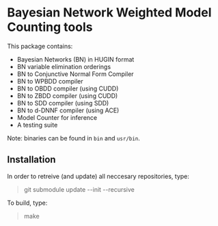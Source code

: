# Bayesian Network Weighted Model Counting tools

This package contains:

* Bayesian Networks (BN) in HUGIN format
* BN variable elimination orderings
* BN to Conjunctive Normal Form Compiler
* BN to WPBDD compiler
* BN to OBDD compiler (using CUDD)
* BN to ZBDD compiler (using CUDD)
* BN to SDD compiler (using SDD)
* BN to d-DNNF compiler (using ACE)
* Model Counter for inference
* A testing suite

Note: binaries can be found in `bin` and `usr/bin`.

## Installation

In order to retreive (and update) all neccesary repositories, type:
> git submodule update --init --recursive

To build, type:
> make


